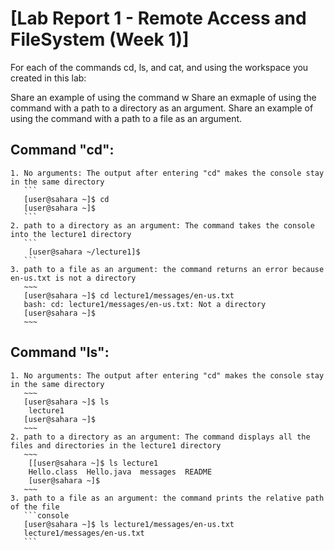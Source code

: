 # [Lab Report 1 - Remote Access and FileSystem (Week 1)]
For each of the commands cd, ls, and cat, and using the workspace you created in this lab:

Share an example of using the command w
Share an exmaple of using the command with a path to a directory as an argument.
Share an example of using the command with a path to a file as an argument.

## Command "cd": 
    1. No arguments: The output after entering "cd" makes the console stay in the same directory
       ```
       [user@sahara ~]$ cd
       [user@sahara ~]$ 
       ```
    2. path to a directory as an argument: The command takes the console into the lecture1 directory
       ```
        [user@sahara ~/lecture1]$ 
       ```
    3. path to a file as an argument: the command returns an error because en-us.txt is not a directory
       ~~~
       [user@sahara ~]$ cd lecture1/messages/en-us.txt
       bash: cd: lecture1/messages/en-us.txt: Not a directory
       [user@sahara ~]$ 
       ~~~
       
## Command "ls": 
    1. No arguments: The output after entering "cd" makes the console stay in the same directory
       ~~~
       [user@sahara ~]$ ls
        lecture1
       [user@sahara ~]$ 
       ~~~
    2. path to a directory as an argument: The command displays all the files and directories in the lecture1 directory
       ~~~
        [[user@sahara ~]$ ls lecture1
        Hello.class  Hello.java  messages  README
        [user@sahara ~]$
       ~~~
    3. path to a file as an argument: the command prints the relative path of the file
       ```console
       [user@sahara ~]$ ls lecture1/messages/en-us.txt
       lecture1/messages/en-us.txt
       ```
